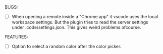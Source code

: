 BUGS:

- [ ] When opening a remote inside a "Chrome app" it vscode uses the local workspace settings. But the plugin tries to read the server settings under .code/settings.json. This gives weird problems ofcourse.

FEATURES:
- [ ] Option to select a random color after the color picker.